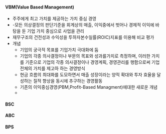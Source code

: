 ﻿#### VBM(Value Based Management)
- 주주에게 최고 가치를 제공하는 가치 중심 경영
- -모든 의상결정의 판단기준을 회계상의 매출, 이익중에서 벗어나 경제적 이익에 바탕을 둔 기업 가치 중심으로 사업을 관리
- 재무구조의 건전성과 수익성을 투하자본수일률(ROIC)지표를 이용해 비교 평가
- 개념
	- 기업의 궁극적 목표를 기업가치 극대화에 둠
	- 기업의 각종 의사결정이나 부문의 목표와 성과를가치로 측정하며, 이러한 가치를 기준으로 기업의 각종 의사결정이나 경영계획, 경영관리를 행함으로써 기업 전체의 가치를 제고하 하는 경영방식
	- 현금 흐름의 최대화를 도모하면서 매출 성장이라는 양적 확대와 투자 효율을 달성하는 질적 향상을 동시에 추구하는 경영활동
	- 기존의 이익중심경영(PBM,Profit-Based Managment)에대한 새로운 개념
	-
#### BSC
#### ABC
#### BPS

